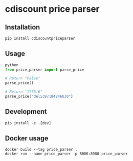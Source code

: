 # cdiscount price parser

## Installation
```python
pip install cdiscountpriceparser
```

## Usage
```python
python
from price_parser import parse_price

# Return "False"
parse_price()

# Return "1776.6"
parse_price("del5397184246030")
```

## Development
```python
pip install -e .[dev]
```

## Docker usage
```
docker build --tag price_parser .
docker run --name price_parser -p 8080:8080 price_parser
```
